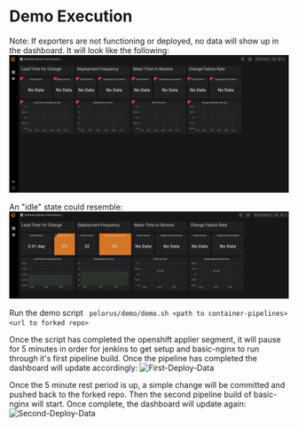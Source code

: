 # Demo Execution

Note: If exporters are not functioning or deployed, no data will show up in the dashboard. It will look like the following:
![No-Data](../media/pelorus-dashboard-no-data.png)

An "idle" state could resemble:
![Idle-Data](../media/pelorus-dashboard-idle-data.png)

Run the demo script
``` pelorus/demo/demo.sh <path to container-pipelines> <url to forked repo>```

Once the script has completed the openshift applier segment, it will pause for 5 minutes in order for jenkins to get setup and basic-nginx to run through it's first pipeline build. Once the pipeline has completed the dashboard will update accordingly:
![First-Deploy-Data](../media/pelorus-dashboard-first-deploy.png)

Once the 5 minute rest period is up, a simple change will be committed and pushed back to the forked repo. Then the second pipeline build of basic-nginx will start. Once complete, the dashboard will update again:
![Second-Deploy-Data](../media/pelorus-dashboard-second-deploy.png)
